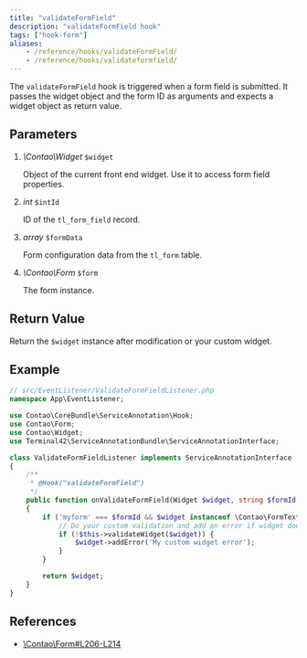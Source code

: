 ```yaml
---
title: "validateFormField"
description: "validateFormField hook"
tags: ["hook-form"]
aliases:
    - /reference/hooks/validateFormField/
    - /reference/hooks/validateformfield/
---
```



The `validateFormField` hook is triggered when a form field is submitted. It
passes the widget object and the form ID as arguments and expects a widget
object as return value.


## Parameters

1. *\Contao\Widget* `$widget`

    Object of the current front end widget. Use it to access form field properties.

2. *int* `$intId`

    ID of the `tl_form_field` record.

3. *array* `$formData`

    Form configuration data from the `tl_form` table.

4. *\Contao\Form* `$form`

    The form instance.


## Return Value

Return the `$widget` instance after modification or your custom widget.


## Example

```php
// src/EventListener/ValidateFormFieldListener.php
namespace App\EventListener;

use Contao\CoreBundle\ServiceAnnotation\Hook;
use Contao\Form;
use Contao\Widget;
use Terminal42\ServiceAnnotationBundle\ServiceAnnotationInterface;

class ValidateFormFieldListener implements ServiceAnnotationInterface
{
    /**
     * @Hook("validateFormField")
     */
    public function onValidateFormField(Widget $widget, string $formId, array $formData, Form $form): Widget
    {
        if ('myform' === $formId && $widget instanceof \Contao\FormText) {
            // Do your custom validation and add an error if widget does not validate
            if (!$this->validateWidget($widget)) {
                $widget->addError('My custom widget error');
            }
        }

        return $widget;
    }
}
```


## References

* [\Contao\Form#L206-L214](https://github.com/contao/contao/blob/4.7.6/core-bundle/src/Resources/contao/forms/Form.php#L206-L214)
